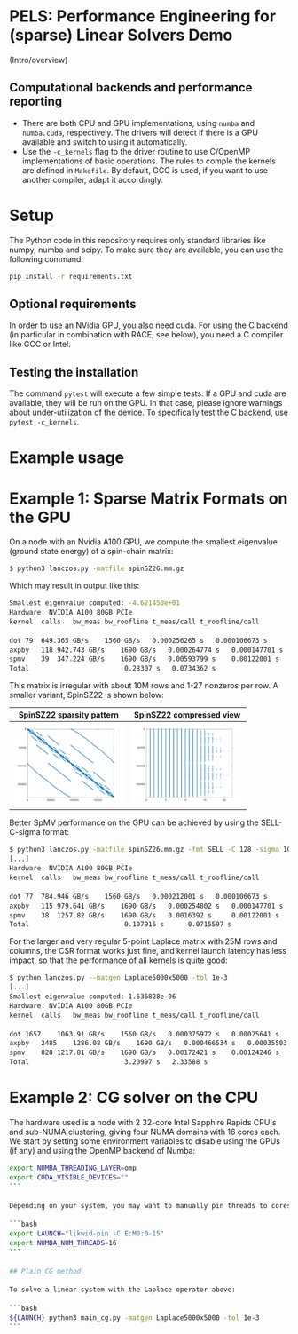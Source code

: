 
# PELS: Performance Engineering for (sparse) Linear Solvers Demo

(Intro/overview)

## Computational backends and performance reporting

- There are both CPU and GPU implementations, using ``numba`` and ``numba.cuda``, respectively.
  The drivers will detect if there is a GPU available and switch to using it automatically.
- Use the ``-c_kernels`` flag to the driver routine to use C/OpenMP implementations of
  basic operations. The rules to comple the kernels are defined in ``Makefile``. By default,
  GCC is used, if you want to use another compiler, adapt it accordingly.


# Setup

The Python code in this repository requires only standard libraries like numpy, numba and scipy.
To make sure they are available, you can use the following command:

```bash
pip install -r requirements.txt
```
## Optional requirements

In order to use an NVidia GPU, you also need cuda.
For using the C backend (in particular in combination with RACE, see below), you need a C compiler
like GCC or Intel.

## Testing the installation

The command ``pytest`` will execute a few simple tests. If a GPU and cuda are available, they will be run on the GPU.
In that case, please ignore warnings about under-utilization of the device.
To specifically test the C backend, use ``pytest -c_kernels``.

# Example usage

# Example 1: Sparse Matrix Formats on the GPU

On a node with an Nvidia A100 GPU, we compute the smallest eigenvalue (ground state energy) of a spin-chain matrix:

```bash
$ python3 lanczos.py -matfile spinSZ26.mm.gz
```

Which may result in output like this:

```bash
Smallest eigenvalue computed: -4.621450e+01
Hardware: NVIDIA A100 80GB PCIe
kernel	calls	bw_meas	bw_roofline	t_meas/call	t_roofline/call

dot	79	649.365 GB/s	1560 GB/s	0.000256265 s 	0.000106673 s 
axpby	118	942.743 GB/s	1690 GB/s	0.000264774 s 	0.000147701 s 
spmv	39	347.224 GB/s	1690 GB/s	0.00593799 s 	0.00122001 s 
Total	 	 	 	 	 	 0.28307 s 	 0.0734362 s
```

This matrix is irregular with about 10M rows and 1-27 nonzeros per row.
A smaller variant, SpinSZ22 is shown below:

SpinSZ22 sparsity pattern | SpinSZ22 compressed view                 
--------------------------|---------------------------------------------
<img src="spinSZ22.png" alt="SpinSZ22 pattern" width="200"/> | <img src="spinSZ22_ELL.png" alt="SpinSZ22 compressed form" width="200"/> |

Better SpMV performance on the GPU can be achieved by using the SELL-C-sigma format:

```bash
$ python3 lanczos.py -matfile spinSZ26.mm.gz -fmt SELL -C 128 -sigma 1024
[...]
Hardware: NVIDIA A100 80GB PCIe
kernel	calls	bw_meas	bw_roofline	t_meas/call	t_roofline/call

dot	77	784.946 GB/s	1560 GB/s	0.000212001 s 	0.000106673 s 
axpby	115	979.641 GB/s	1690 GB/s	0.000254802 s 	0.000147701 s 
spmv	38	1257.82 GB/s	1690 GB/s	0.0016392 s 	0.00122001 s 
Total	 	 	 	 	 	 0.107916 s 	 0.0715597 s
```

For the larger and very regular 5-point Laplace matrix with 25M rows and columns, the CSR format works just fine,
and kernel launch latency has less impact, so that the performance of all kernels is quite good:
```bash
$ python lanczos.py --matgen Laplace5000x5000 -tol 1e-3
[...]
Smallest eigenvalue computed: 1.636828e-06
Hardware: NVIDIA A100 80GB PCIe
kernel	calls	bw_meas	bw_roofline	t_meas/call	t_roofline/call

dot	1657	1063.91 GB/s	1560 GB/s	0.000375972 s 	0.00025641 s 
axpby	2485	1286.08 GB/s	1690 GB/s	0.000466534 s 	0.00035503 s 
spmv	828	1217.81 GB/s	1690 GB/s	0.00172421 s 	0.00124246 s 
Total	 	 	 	 	 	 3.20997 s 	 2.33588 s
```

# Example 2: CG solver on the CPU

The hardware used is a node with 2 32-core Intel Sapphire Rapids CPU's and sub-NUMA clustering, giving four NUMA domains with
16 cores each. We start by setting some environment variables to disable using the GPUs (if any) and using the OpenMP backend 
of Numba:
````bash
export NUMBA_THREADING_LAYER=omp
export CUDA_VISIBLE_DEVICES=""
```

Depending on your system, you may want to manually pin threads to cores, e.g., to run on all 16 threads of one NUMA domain:

```bash
export LAUNCH="likwid-pin -C E:M0:0-15"
export NUMBA_NUM_THREADS=16
```

## Plain CG method 

To solve a linear system with the Laplace operator above:

```bash
${LAUNCH} python3 main_cg.py -matgen Laplace5000x5000 -tol 1e-3
```
